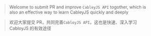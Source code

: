 > Welcome to submit PR and improve `CableyJS API` togother, which is also an effective way to learn CableyJS quickly and deeply

> 欢迎大家提交 PR，共同完善`CabloyJS API`，这也是快速、深入学习 CabloyJS 的有效途径
